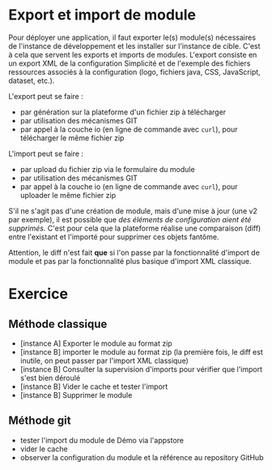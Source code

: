 Export et import de module
====================

Pour déployer une application, il faut exporter le(s) module(s) nécessaires de l'instance de développement et les installer sur l'instance de cible. C'est à cela que servent les exports et imports de modules. L'export consiste en un export XML de la configuration Simplicité et de l'exemple des fichiers ressources associés à la configuration (logo, fichiers java, CSS, JavaScript, dataset, etc.).

L'export peut se faire :
- par génération sur la plateforme d'un fichier zip à télécharger
- par utilisation des mécanismes GIT
- par appel à la couche io (en ligne de commande avec `curl`), pour télécharger le même fichier zip

L'import peut se faire : 
- par upload du fichier zip via le formulaire du module
- par utilisation des mécanismes GIT
- par appel à la couche io (en ligne de commande avec `curl`), pour uploader le même fichier zip

S'il ne s'agit pas d'une création de module, mais d'une mise à jour (une v2 par exemple), il est possible que *des éléments de configuration aient été supprimés*. C'est pour cela que la plateforme réalise une comparaison (diff) entre l'existant et l'importé pour supprimer ces objets fantôme.

<div class="warning">Attention, le diff n'est fait <strong>que</strong> si l'on passe par la fonctionnalité d'import de module et pas par la fonctionnalité plus basique d'import XML classique.</div>

Exercice
====================

Méthode classique
---------------------------

- [instance A] Exporter le module au format zip
- [instance B] importer le module au format zip (la première fois, le diff est inutile, on peut passer par l'import XML classique)
- [instance B] Consulter la supervision d'imports pour vérifier que l'import s'est bien déroulé
- [instance B] Vider le cache et tester l'import 
- [instance B] Supprimer le module 

Méthode git
---------------------------

- tester l'import du module de Démo via l'appstore
- vider le cache
- observer la configuration du module et la référence au repository GitHub
